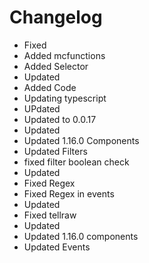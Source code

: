 # Changelog 
- Fixed
- Added mcfunctions
- Added Selector
- Updated
- Added Code
- Updating typescript
- UPdated
- Updated to 0.0.17
- Updated
- Updated 1.16.0 Components
- Updated Filters
- fixed filter boolean check
- Updated
- Fixed Regex
- Fixed Regex in events
- Updated
- Fixed tellraw
- Updated
- Updated 1.16.0 components
- Updated Events